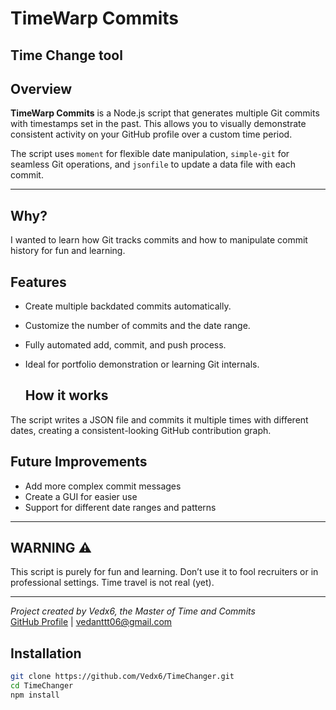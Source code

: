 # TimeWarp Commits

Time Change tool
---

## Overview

**TimeWarp Commits** is a Node.js script that generates multiple Git commits with timestamps set in the past. This allows you to visually demonstrate consistent activity on your GitHub profile over a custom time period.

The script uses `moment` for flexible date manipulation, `simple-git` for seamless Git operations, and `jsonfile` to update a data file with each commit.

---

## Why?

I wanted to learn how Git tracks commits and how to manipulate commit history for fun and learning.


## Features

- Create multiple backdated commits automatically.
- Customize the number of commits and the date range.
- Fully automated add, commit, and push process.
- Ideal for portfolio demonstration or learning Git internals.

  ## How it works

The script writes a JSON file and commits it multiple times with different dates, creating a consistent-looking GitHub contribution graph.

## Future Improvements

- Add more complex commit messages
- Create a GUI for easier use
- Support for different date ranges and patterns


---

## WARNING ⚠️

This script is purely for fun and learning. Don’t use it to fool recruiters or in professional settings. Time travel is not real (yet).  

---

*Project created by Vedx6, the Master of Time and Commits*  
[GitHub Profile](https://github.com/Vedx6) | vedanttt06@gmail.com

## Installation

```bash
git clone https://github.com/Vedx6/TimeChanger.git
cd TimeChanger
npm install


